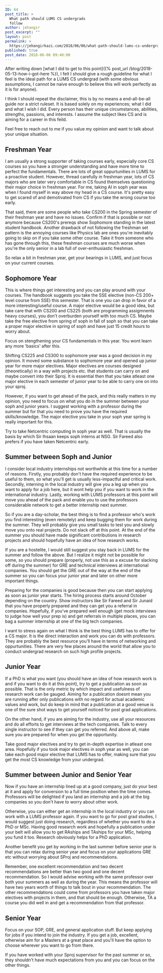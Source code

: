 ```yaml
---
ID: 64
post_title: >
  What path should LUMS CS undergrads
  follow
author: jehangir
post_excerpt: ""
layout: post
permalink: >
  https://jehangirkazi.com/2018/06/06/what-path-should-lums-cs-undergrads-follow/
published: true
post_date: 2018-06-06 09:40:00
---
```

<!-- wp:paragraph -->
<p>After writing down [what I did to get to this point]({% post_url /blog/2018-05-13-how-i-got-here %}), I felt I should give a rough guideline for what I feel is the ideal path for a LUMS CS undergrad (with some obvious assumptions, I cannot be naive enough to believe this will work perfectly as it is for anyone).</p>
<!-- /wp:paragraph -->

<!-- wp:paragraph -->
<p>I think I should repeat the disclaimer, this is by no means a end-all-be-all guide nor a strict ruleset. It is based solely on my experiences; what I did and what I wish I did. Every person has their unique circumstances, abilities, strengths, passions, and interests. I assume the subject likes CS and is aiming for a career in this feild.</p>
<!-- /wp:paragraph -->

<!-- wp:paragraph -->
<p>Feel free to reach out to me if you value my opinion and want to talk about your unique situation.</p>
<!-- /wp:paragraph -->

<!-- wp:heading -->
<h2><a href="https://github.com/kazijehangir/kazijehangir.github.io#-freshman-year-"></a>Freshman Year&nbsp;</h2>
<!-- /wp:heading -->

<!-- wp:paragraph -->
<p>I am usually a strong supporter of taking courses early, especially core CS courses so you have a stronger understanding and have more time to perfect the fundamentals. There are lots of great oppurtunities in LUMS for a proactive student. However, thread carefully in freshman year, lots of CS majors who are later very comfortable in CS found themselves questioning their major choice in freshman year. For me, taking AI in soph year was when I found myself in way above my head in a CS course. It's pretty easy to get scared of and demotivated from CS if you take the wrong course too early.</p>
<!-- /wp:paragraph -->

<!-- wp:paragraph -->
<p>That said, there are some people who take CS200 in the Spring semester of their freshman year and have no issues. Confirm if that is possible or not anymore because CS200's prereqs show Sophomore standing in the latest student handbook. Another drawback of not following the freshman set pattern is the annoying courses like Physics lab are ones you're inevitably going to skip on if you take some other course. Take it from someone who has gone through this, these freshman courses are much worse when you're the only senior in a lab full of over-enthusiastic freshman.</p>
<!-- /wp:paragraph -->

<!-- wp:paragraph -->
<p>So relax a bit in freshman year, get your bearings in LUMS, and just focus on your current courses.</p>
<!-- /wp:paragraph -->

<!-- wp:heading -->
<h2><a href="https://github.com/kazijehangir/kazijehangir.github.io#-sophomore-year-"></a>Sophomore Year&nbsp;</h2>
<!-- /wp:heading -->

<!-- wp:paragraph -->
<p>This is where things get interesting and you can play around with your courses. The handbook suggests you take the SSE elective (non-CS 200+ level course from SSE) this semester. That is one you can drop in favor of a more interesting/useful course. A major elective would be a good idea, but take care that with CS200 and CS225 (both are programming assigmnents heavy courses), you don't overburden yourself with too much CS. Maybe take the free elective from spring of soph in fall of soph so that you can take a proper major elective in spring of soph and have just 15 credit hours to worry about.</p>
<!-- /wp:paragraph -->

<!-- wp:paragraph -->
<p>Focus on stengthening your CS fundamentals in this year. You wont learn any more 'basics' after this.</p>
<!-- /wp:paragraph -->

<!-- wp:paragraph -->
<p>Shifting CS225 and CS300 to sophomore year was a good decision in my opinion. It moved some substance to sophomore year and opened up junior year for more major electives. Major electives are courses designed (theoretically) in a way with projects etc. that students can carry on and maybe convert into their Sproj. It is essential then that you take atleast one major elective in each semester of junior year to be able to carry one on into your sproj.</p>
<!-- /wp:paragraph -->

<!-- wp:paragraph -->
<p>However, if you want to get ahead of the pack, and this really matters in my opinion, you need to focus on what you do in the summer between your soph and junior years. I suggest working with a professor during the summer but for that you need to prove you have the required skills/knowledge. The major elective you take in your soph year spring is really important for this.</p>
<!-- /wp:paragraph -->

<!-- wp:paragraph -->
<p>Try to take Netcentric computing in soph year as well. That is usually the basis by which Sir Ihsaan keeps soph interns at NSG. Sir Fareed also prefers if you have taken Netcentric early.</p>
<!-- /wp:paragraph -->

<!-- wp:heading -->
<h2><a href="https://github.com/kazijehangir/kazijehangir.github.io#-summer-between-soph-and-junior-"></a>Summer between Soph and Junior&nbsp;</h2>
<!-- /wp:heading -->

<!-- wp:paragraph -->
<p>I consider local industry internships not worthwhile at this time for a number of reasons. Firstly, you probably don't have the required experience to be useful to them, so what you'll get is usually less-impactful and critical work. Secondly, interning in the local industry will give you a leg up when you want to apply for a job here, but it wont help you if you want to work in the international industry. Lastly, working with LUMS professors at this point will move you ahead of the pack and enable you to use the professors considerable network to get a better internship next summer.</p>
<!-- /wp:paragraph -->

<!-- wp:paragraph -->
<p>So if you are a day-scholar, the best thing is to find a professor who's work you find interesting (even remotely) and keep bugging them for work during the summer. They will probably give you small tasks to test you and slowly move you onto real projects. Do not slack off at this point. At the end of the summer you should have made significant contributions in research projects and should hopefully have an idea of how research works.</p>
<!-- /wp:paragraph -->

<!-- wp:paragraph -->
<p>If you are a hostelite, I would still suggest you stay back in LUMS for the summer and follow the above. But I realize it might not be possible for some, so you should prepare (properly, not use this as a excuse for slacking off during the summer) for GRE and technical interviews at international companies. You should get the GRE out of the way at the end of the summer so you can focus your junior year and later on other more important things.</p>
<!-- /wp:paragraph -->

<!-- wp:paragraph -->
<p>Preparing for the companies is good because then you can start applying as soon as junior year starts. The hiring process starts around October depending on the country. Show instructors like Sir Fareed and Sir Junaid that you have properly prepared and they can get you a referral in companies. Hopefully, if you've prepared well enough (get mock interviews to judge how well your prep is) and get referrals in multiple places, you can bag a summer internship at one of the big tech companies.</p>
<!-- /wp:paragraph -->

<!-- wp:paragraph -->
<p>I want to stress again on what I think is the best thing LUMS has to offer for a CS major. It is the direct interaction and work you can do with professors. They are probably the best resource you'll have in terms of networking and oppurtunities. There are very few places around the world that allow you to conduct undergrad research on such high profile projects.</p>
<!-- /wp:paragraph -->

<!-- wp:heading -->
<h2><a href="https://github.com/kazijehangir/kazijehangir.github.io#-junior-year-"></a>Junior Year&nbsp;</h2>
<!-- /wp:heading -->

<!-- wp:paragraph -->
<p>If a PhD is what you want (you should have an idea of how research work is and if you want to do it at this point), try to get a publication as soon as possible. That is the only metric by which impact and usefulness of research work can be gauged. Aiming for a publication doesnt mean you are running after only publications with no regard for actual academic values and work, but do keep in mind that a publication at a good venue is one of the sure shot ways to get yourself noticed for post grad applications.</p>
<!-- /wp:paragraph -->

<!-- wp:paragraph -->
<p>On the other hand, if you are aiming for the industry, use all your resources and do all efforts to get interviews at the tech companies. Talk to every single instructor to see if they can get you referred. And above all, make sure you are prepared for when you get the opportunity.</p>
<!-- /wp:paragraph -->

<!-- wp:paragraph -->
<p>Take good major electives and try to get in-depth expertise in atleast one area. Hopefully if you took major electives in soph year as well, you can take each good major elective that LUMS has to offer, making sure that you get the most CS knowledge from your undergrad.</p>
<!-- /wp:paragraph -->

<!-- wp:heading -->
<h2><a href="https://github.com/kazijehangir/kazijehangir.github.io#-summer-between-junior-and-senior-year-"></a>Summer between Junior and Senior Year&nbsp;</h2>
<!-- /wp:heading -->

<!-- wp:paragraph -->
<p>Now if you have an internship lined up at a good company, just do your best at it and apply for conversion to a full time position when the time comes. Professors will be delighted if you land an internship and a job at the big companies so you don't have to worry about other work.</p>
<!-- /wp:paragraph -->

<!-- wp:paragraph -->
<p>Otherwise, you can either get an internship in the local industry or you can work with a LUMS professor again. If you want to go for post grad studies, I would suggest just doing research, regardless of whether you want to do a PhD or MSc. Having good research work and hopefully a publication under your belt will allow you to get RAships and TAships for your MSc, helping you fund it too. Research obviously helps for a PhD application.</p>
<!-- /wp:paragraph -->

<!-- wp:paragraph -->
<p>Another benefit you get by working in the last summer before senior year is that you can relax during senior year and focus on your applications GRE etc without worrying about SProj and recommendations.</p>
<!-- /wp:paragraph -->

<!-- wp:paragraph -->
<p>Remember, one excellent recommendation and two decent recommendations are better than two good and one decent recommendation. So I would advise working with the same professor over both your summers as well as during the year. This means the professor will have two years worth of things to talk bout in your recommendation. The other recommendations could come from professors you have taken major electives with projects in them, and that should be enough. Otherwise, TA a course you did well in and get a recommendation from that professor.</p>
<!-- /wp:paragraph -->

<!-- wp:heading -->
<h2><a href="https://github.com/kazijehangir/kazijehangir.github.io#-senior-year-"></a>Senior Year&nbsp;</h2>
<!-- /wp:heading -->

<!-- wp:paragraph -->
<p>Focus on your SOP, GRE, and general application stuff. But keep applying for jobs if you intend to join the industry. If you get a job, excellent, otherwise aim for a Masters at a great place and you'll have the option to choose wherever you want to go from there.</p>
<!-- /wp:paragraph -->

<!-- wp:paragraph -->
<p>If you have worked with your Sproj supervisor for the past summer or so, they shouldn't have much expectations from you and you can focus on the other things.</p>
<!-- /wp:paragraph -->